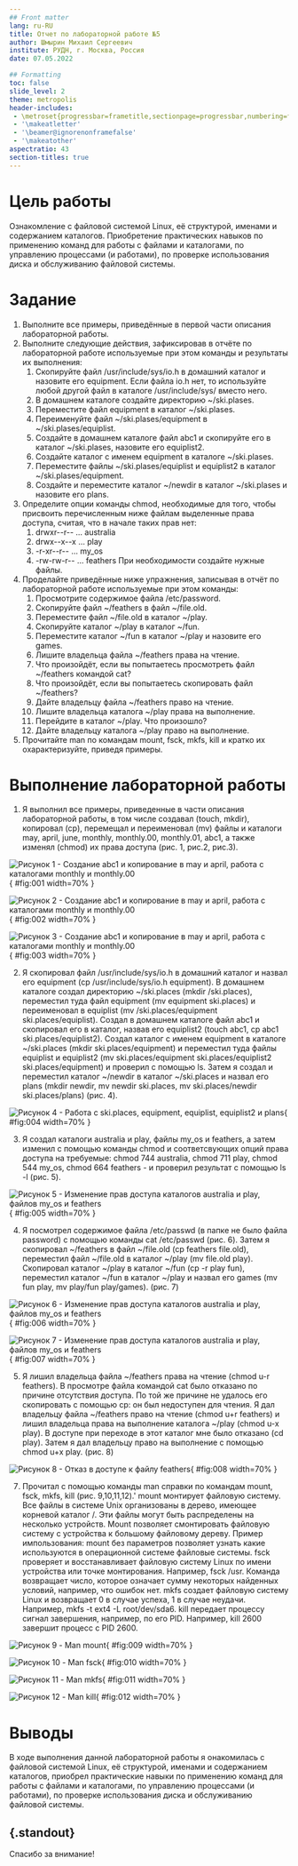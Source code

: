 ```yaml
---
## Front matter
lang: ru-RU
title: Отчет по лабораторной работе №5
author: Шмырин Михаил Сергеевич
institute: РУДН, г. Москва, Россия
date: 07.05.2022

## Formatting
toc: false
slide_level: 2
theme: metropolis
header-includes: 
 - \metroset{progressbar=frametitle,sectionpage=progressbar,numbering=fraction}
 - '\makeatletter'
 - '\beamer@ignorenonframefalse'
 - '\makeatother'
aspectratio: 43
section-titles: true
---
```


# Цель работы

Ознакомление с файловой системой Linux, её структурой, именами и содержанием каталогов. Приобретение практических навыков по применению команд для работы с файлами и каталогами, по управлению процессами (и работами), по проверке использования диска и обслуживанию файловой системы.

# Задание

1. Выполните все примеры, приведённые в первой части описания лабораторной работы.
2. Выполните следующие действия, зафиксировав в отчёте по лабораторной работе
используемые при этом команды и результаты их выполнения:
	1. Скопируйте файл /usr/include/sys/io.h в домашний каталог и назовите его equipment. Если файла io.h нет, то используйте любой другой файл в каталоге /usr/include/sys/ вместо него.
	2. В домашнем каталоге создайте директорию ~/ski.plases.
	3. Переместите файл equipment в каталог ~/ski.plases.
	4. Переименуйте файл ~/ski.plases/equipment в ~/ski.plases/equiplist.
	5. Создайте в домашнем каталоге файл abc1 и скопируйте его в каталог ~/ski.plases, назовите его equiplist2.
	6. Создайте каталог с именем equipment в каталоге ~/ski.plases.
	7. Переместите файлы ~/ski.plases/equiplist и equiplist2 в каталог ~/ski.plases/equipment.
	8. Создайте и переместите каталог ~/newdir в каталог ~/ski.plases и назовите его plans.
3. Определите опции команды chmod, необходимые для того, чтобы присвоить перечисленным ниже файлам выделенные права доступа, считая, что в начале таких прав нет:
	1. drwxr--r-- ... australia
	2. drwx--x--x ... play
	3. -r-xr--r-- ... my_os
	4. -rw-rw-r-- ... feathers
При необходимости создайте нужные файлы.
4. Проделайте приведённые ниже упражнения, записывая в отчёт по лабораторной работе используемые при этом команды:
	1. Просмотрите содержимое файла /etc/password.
	2. Скопируйте файл ~/feathers в файл ~/file.old.
	3. Переместите файл ~/file.old в каталог ~/play.
	4. Скопируйте каталог ~/play в каталог ~/fun.
	5. Переместите каталог ~/fun в каталог ~/play и назовите его games.
	6. Лишите владельца файла ~/feathers права на чтение.
	7. Что произойдёт, если вы попытаетесь просмотреть файл ~/feathers командой cat?
	8. Что произойдёт, если вы попытаетесь скопировать файл ~/feathers?
	9. Дайте владельцу файла ~/feathers право на чтение.
	10. Лишите владельца каталога ~/play права на выполнение.
	11. Перейдите в каталог ~/play. Что произошло?
	12. Дайте владельцу каталога ~/play право на выполнение.
5. Прочитайте man по командам mount, fsck, mkfs, kill и кратко их охарактеризуйте,
приведя примеры.

# Выполнение лабораторной работы

1. Я выполнил все примеры, приведенные в части описания лабораторной работы, в том числе создавал (touch, mkdir), копировал (cp), перемещал и переименовал (mv) файлы и каталоги may, april, june, monthly, monthly.00, monthly.01, abc1, а также изменял (chmod) их права доступа (рис. 1, рис.2, рис.3).

![Рисунок 1 - Создание abc1 и копирование в may и april, работа с каталогами monthly и monthly.00](image/5.2.2.jpg){ #fig:001 width=70% }

![Рисунок 2 - Создание abc1 и копирование в may и april, работа с каталогами monthly и monthly.00](image/5.2.3.jpg){ #fig:002 width=70% }

![Рисунок 3 - Создание abc1 и копирование в may и april, работа с каталогами monthly и monthly.00](image/5.2.4.jpg){ #fig:003 width=70% }



2. Я скопировал файл /usr/include/sys/io.h в домашний каталог и назвал его equipment (cp /usr/include/sys/io.h equipment). В домашнем каталоге создал директорию ~/ski.places (mkdir /ski.places), переместил туда файл equipment (mv equipment ski.places) и переименовал в equiplist (mv /ski.places/equipment ski.places/equiplist). Создал в домашнем каталоге файл abc1 и скопировал его в каталог, назвав его equiplist2 (touch abc1, cp abc1 ski.places/equiplist2). Создал каталог с именем equipment в каталоге ~/ski.places (mkdir ski.places/equipment) и переместил туда файлы equiplist и equiplist2 (mv ski.places/equipment ski.places/equiplist2 ski.places/equipment) и проверил с помощью ls. Затем я создал и переместил каталог ~/newdir в каталог ~/ski.places и назвал его plans (mkdir newdir, mv newdir ski.places, mv ski.places/newdir ski.places/plans) (рис. 4).

![Рисунок 4 - Работа с ski.places, equipment, equiplist, equiplist2 и plans](image/5.3.2.jpg){ #fig:004 width=70% }

3. Я создал каталоги australia и play, файлы my_os и feathers, а затем изменил с помощью команды chmod и соответсвующих опций права доступа на требуемые: chmod 744 australia, chmod 711 play, chmod 544 my_os, chmod 664 feathers - и проверил результат с помощью ls -l (рис. 5).

![Рисунок 5 - Изменение прав доступа каталогов australia и play, файлов my_os и feathers](image/5.3.3.jpg){ #fig:005 width=70% }

4. Я посмотрел содержимое файла /etc/passwd (в папке не было файла password) с помощью команды cat /etc/passwd (рис. 6). Затем я скопировал ~/feathers в файл ~/file.old (cp feathers file.old), переместил файл ~/file.old в каталог ~/play (mv file.old play). Скопировал каталог ~/play в каталог ~/fun (cp -r play fun), переместил каталог ~/fun в каталог ~/play и назвал его games (mv fun play, mv play/fun play/games). (рис. 7)

![Рисунок 6 - Изменение прав доступа каталогов australia и play, файлов my_os и feathers](image/5.4.1.jpg){ #fig:006 width=70% }

![Рисунок 7 - Изменение прав доступа каталогов australia и play, файлов my_os и feathers](image/5.4.2-5.4.5.jpg){ #fig:007 width=70% }

5. Я лишил владельца файла ~/feathers права на чтение (chmod u-r feathers). В просмотре файла командой cat было отказано по причине отсутствия доступа. По той же причине не удалось его скопировать с помощью cp: он был недоступен для чтения. Я дал владельцу файла ~/feathers право на чтение (chmod u+r feathers) и лишил владельца права на выполнение каталога ~/play (chmod u-x play). В доступе при переходе в этот каталог мне было отказано (cd play). Затем я дал владельцу право на выполнение с помощью chmod u+x play. (рис. 8)

![Рисунок 8 - Отказ в доступе к файлу feathers](image/5.4.6-5.4.12.jpg){ #fig:008 width=70% }

7. Прочитал с помощью команды man справки по командам mount, fsck, mkfs, kill (рис. 9,10,11,12).'
mount монтирует файловую систему. Все файлы в системе Unix организованы в дерево, имеющее корневой каталог /. Эти файлы могут быть распределены на несколько устройств. Mount позволяет смонтировать файловую систему с устройства к большому файловому дереву. Пример импользования: mount без параметров позволяет узнать какие используются в операционной системе файловые системы.
fsck  проверяет и восстанавливает файловую систему Linux по имени устройства или точке монтирования. Например, fsck /usr. Команда возвращает число, которое означает сумму некоторых найденных условий, например, что ошибок нет.
mkfs создает файловую систему Linux и возвращает 0 в случае успеха, 1 в случае неудачи. Например, mkfs -t ext4 -L root/dev/sda6.
kill передает процессу сигнал завершения, например, по его PID. Например, kill 2600 завершит процесс с PID 2600.

![Рисунок 9 - Man mount](image/5.5.1.jpg){ #fig:009 width=70% }

![Рисунок 10 - Man fsck](image/5.5.2.jpg){ #fig:010 width=70% }

![Рисунок 11 - Man mkfs](image/5.5.3.jpg){ #fig:011 width=70% }

![Рисунок 12 - Man kill](image/5.5.3.jpg){ #fig:012 width=70% }

# Выводы

В ходе выполнения данной лабораторной работы я онакомилась с файловой системой Linux, её структурой, именами и содержанием каталогов, приобрел практические навыки по применению команд для работы с файлами и каталогами, по управлению процессами (и работами), по проверке использования диска и обслуживанию файловой системы.

## {.standout}

Спасибо за внимание!
